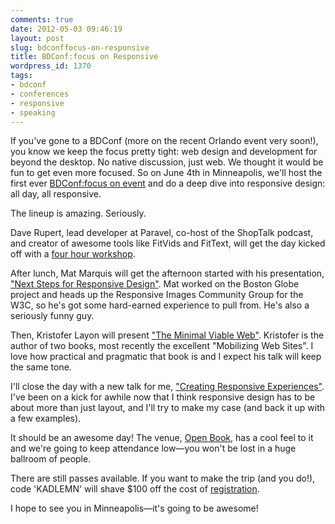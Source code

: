 ```yaml
---
comments: true
date: 2012-05-03 09:46:19
layout: post
slug: bdconffocus-on-responsive
title: BDConf:focus on Responsive
wordpress_id: 1370
tags:
- bdconf
- conferences
- responsive
- speaking
---
```


If you've gone to a BDConf (more on the recent Orlando event very soon!), you know we keep the focus pretty tight: web design and development for beyond the desktop. No native discussion, just web. We thought it would be fun to get even more focused. So on June 4th in Minneapolis, we'll host the first ever [BDConf:focus on event](http://bdconf.com/2012/focuson-responsive-mn/) and do a deep dive into responsive design: all day, all responsive.





The lineup is amazing. Seriously.





Dave Rupert, lead developer at Paravel, co-host of the ShopTalk podcast, and creator of awesome tools like FitVids and FitText, will get the day kicked off with a [four hour workshop](http://bdconf.com/2012/focuson-responsive-mn/schedule#davatron5000).





After lunch, Mat Marquis will get the afternoon started with his presentation, ["Next Steps for Responsive Design"](http://bdconf.com/2012/focuson-responsive-mn/schedule#wilto). Mat worked on the Boston Globe project and heads up the Responsive Images Community Group for the W3C, so he's got some hard-earned experience to pull from. He's also a seriously funny guy.





Then, Kristofer Layon will present ["The Minimal Viable Web"](http://bdconf.com/2012/focuson-responsive-mn/schedule#klayon). Kristofer is the author of two books, most recently the excellent "Mobilizing Web Sites". I love how practical and pragmatic that book is and I expect his talk will keep the same tone.





I'll close the day with a new talk for me, ["Creating Responsive Experiences"](http://bdconf.com/2012/focuson-responsive-mn/schedule#tkadlec). I've been on a kick for awhile now that I think responsive design has to be about more than just layout, and I'll try to make my case (and back it up with a few examples).





It should be an awesome day! The venue, [Open Book](http://openbookmn.com/performance_hall.aspx), has a cool feel to it and we're going to keep attendance low—you won't be lost in a huge ballroom of people.





There are still passes available. If you want to make the trip (and you do!), code 'KADLEMN' will shave $100 off the cost of [registration](https://bdconf.com/register/2012/focuson-responsive-mn).





I hope to see you in Minneapolis—it's going to be awesome!
